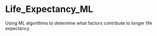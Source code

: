 # Life_Expectancy_ML
Using ML algorithms to determine what factors contribute to longer life expectancy

